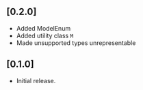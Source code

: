 ## [0.2.0]
* Added ModelEnum
* Added utility class `M`
* Made unsupported types unrepresentable

## [0.1.0]

* Initial release.
